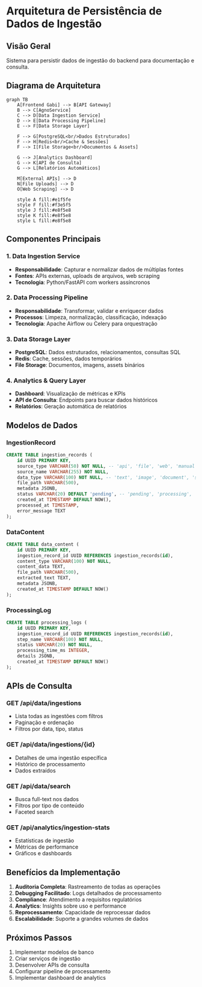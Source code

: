 # Arquitetura de Persistência de Dados de Ingestão

## Visão Geral

Sistema para persistir dados de ingestão do backend para documentação e consulta.

## Diagrama de Arquitetura

```mermaid
graph TB
    A[Frontend Gabi] --> B[API Gateway]
    B --> C[AgnoService]
    C --> D[Data Ingestion Service]
    D --> E[Data Processing Pipeline]
    E --> F[Data Storage Layer]
    
    F --> G[PostgreSQL<br/>Dados Estruturados]
    F --> H[Redis<br/>Cache & Sessões]
    F --> I[File Storage<br/>Documentos & Assets]
    
    G --> J[Analytics Dashboard]
    G --> K[API de Consulta]
    G --> L[Relatórios Automáticos]
    
    M[External APIs] --> D
    N[File Uploads] --> D
    O[Web Scraping] --> D
    
    style A fill:#e1f5fe
    style F fill:#f3e5f5
    style J fill:#e8f5e8
    style K fill:#e8f5e8
    style L fill:#e8f5e8
```

## Componentes Principais

### 1. Data Ingestion Service
- **Responsabilidade**: Capturar e normalizar dados de múltiplas fontes
- **Fontes**: APIs externas, uploads de arquivos, web scraping
- **Tecnologia**: Python/FastAPI com workers assíncronos

### 2. Data Processing Pipeline
- **Responsabilidade**: Transformar, validar e enriquecer dados
- **Processos**: Limpeza, normalização, classificação, indexação
- **Tecnologia**: Apache Airflow ou Celery para orquestração

### 3. Data Storage Layer
- **PostgreSQL**: Dados estruturados, relacionamentos, consultas SQL
- **Redis**: Cache, sessões, dados temporários
- **File Storage**: Documentos, imagens, assets binários

### 4. Analytics & Query Layer
- **Dashboard**: Visualização de métricas e KPIs
- **API de Consulta**: Endpoints para buscar dados históricos
- **Relatórios**: Geração automática de relatórios

## Modelos de Dados

### IngestionRecord
```sql
CREATE TABLE ingestion_records (
    id UUID PRIMARY KEY,
    source_type VARCHAR(50) NOT NULL, -- 'api', 'file', 'web', 'manual'
    source_name VARCHAR(255) NOT NULL,
    data_type VARCHAR(100) NOT NULL, -- 'text', 'image', 'document', 'structured'
    file_path VARCHAR(500),
    metadata JSONB,
    status VARCHAR(20) DEFAULT 'pending', -- 'pending', 'processing', 'completed', 'failed'
    created_at TIMESTAMP DEFAULT NOW(),
    processed_at TIMESTAMP,
    error_message TEXT
);
```

### DataContent
```sql
CREATE TABLE data_content (
    id UUID PRIMARY KEY,
    ingestion_record_id UUID REFERENCES ingestion_records(id),
    content_type VARCHAR(100) NOT NULL,
    content_data TEXT,
    file_path VARCHAR(500),
    extracted_text TEXT,
    metadata JSONB,
    created_at TIMESTAMP DEFAULT NOW()
);
```

### ProcessingLog
```sql
CREATE TABLE processing_logs (
    id UUID PRIMARY KEY,
    ingestion_record_id UUID REFERENCES ingestion_records(id),
    step_name VARCHAR(100) NOT NULL,
    status VARCHAR(20) NOT NULL,
    processing_time_ms INTEGER,
    details JSONB,
    created_at TIMESTAMP DEFAULT NOW()
);
```

## APIs de Consulta

### GET /api/data/ingestions
- Lista todas as ingestões com filtros
- Paginação e ordenação
- Filtros por data, tipo, status

### GET /api/data/ingestions/{id}
- Detalhes de uma ingestão específica
- Histórico de processamento
- Dados extraídos

### GET /api/data/search
- Busca full-text nos dados
- Filtros por tipo de conteúdo
- Faceted search

### GET /api/analytics/ingestion-stats
- Estatísticas de ingestão
- Métricas de performance
- Gráficos e dashboards

## Benefícios da Implementação

1. **Auditoria Completa**: Rastreamento de todas as operações
2. **Debugging Facilitado**: Logs detalhados de processamento
3. **Compliance**: Atendimento a requisitos regulatórios
4. **Analytics**: Insights sobre uso e performance
5. **Reprocessamento**: Capacidade de reprocessar dados
6. **Escalabilidade**: Suporte a grandes volumes de dados

## Próximos Passos

1. Implementar modelos de banco
2. Criar serviços de ingestão
3. Desenvolver APIs de consulta
4. Configurar pipeline de processamento
5. Implementar dashboard de analytics
